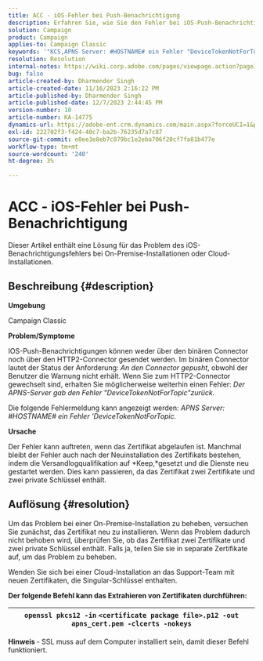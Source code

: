 ```yaml
---
title: ACC - iOS-Fehler bei Push-Benachrichtigung
description: Erfahren Sie, wie Sie den Fehler bei iOS-Push-Benachrichtigungen in ACC beheben können.
solution: Campaign
product: Campaign
applies-to: Campaign Classic
keywords: '"KCS,APNS Server: #HOSTNAME# ein Fehler "DeviceTokenNotForTopic"'
resolution: Resolution
internal-notes: https://wiki.corp.adobe.com/pages/viewpage.action?pageId=1334124733
bug: false
article-created-by: Dharmender Singh
article-created-date: 11/16/2023 2:16:22 PM
article-published-by: Dharmender Singh
article-published-date: 12/7/2023 2:44:45 PM
version-number: 10
article-number: KA-14775
dynamics-url: https://adobe-ent.crm.dynamics.com/main.aspx?forceUCI=1&pagetype=entityrecord&etn=knowledgearticle&id=8e1a5fb3-8a84-ee11-8179-6045bd006e5a
exl-id: 222702f3-f424-40c7-ba2b-76235d7a7c87
source-git-commit: e0ee3e8eb7c079bc1e2eba706f20cf7fa81b477e
workflow-type: tm+mt
source-wordcount: '240'
ht-degree: 3%

---
```


# ACC - iOS-Fehler bei Push-Benachrichtigung


Dieser Artikel enthält eine Lösung für das Problem des iOS-Benachrichtigungsfehlers bei On-Premise-Installationen oder Cloud-Installationen.

## Beschreibung {#description}




<b>Umgebung</b>

Campaign Classic



<b>Problem/Symptome</b>

IOS-Push-Benachrichtigungen können weder über den binären Connector noch über den HTTP2-Connector gesendet werden. Im binären Connector lautet der Status der Anforderung: *An den Connector gepusht*, obwohl der Benutzer die Warnung nicht erhält. Wenn Sie zum HTTP2-Connector gewechselt sind, erhalten Sie möglicherweise weiterhin einen Fehler: *Der APNS-Server gab den Fehler &quot;DeviceTokenNotForTopic&quot;zurück.*



Die folgende Fehlermeldung kann angezeigt werden: *APNS Server: #HOSTNAME# ein Fehler &#39;DeviceTokenNotForTopic.*



<b>Ursache</b>



Der Fehler kann auftreten, wenn das Zertifikat abgelaufen ist. Manchmal bleibt der Fehler auch nach der Neuinstallation des Zertifikats bestehen, indem die Versandlogqualifikation auf *Keep,*gesetzt und die Dienste neu gestartet werden. Dies kann passieren, da das Zertifikat zwei Zertifikate und zwei private Schlüssel enthält.










## Auflösung {#resolution}


Um das Problem bei einer On-Premise-Installation zu beheben, versuchen Sie zunächst, das Zertifikat neu zu installieren. Wenn das Problem dadurch nicht behoben wird, überprüfen Sie, ob das Zertifikat zwei Zertifikate und zwei private Schlüssel enthält. Falls ja, teilen Sie sie in separate Zertifikate auf, um das Problem zu beheben.

Wenden Sie sich bei einer Cloud-Installation an das Support-Team mit neuen Zertifikaten, die Singular-Schlüssel enthalten.



<b>Der folgende Befehl kann das Extrahieren von Zertifikaten durchführen:</b>


| `openssl pkcs12 -in` `<certificate package file>.p12 -out apns_cert.pem -clcerts -nokeys` |
| --- |




<b>Hinweis </b>- SSL muss auf dem Computer installiert sein, damit dieser Befehl funktioniert.
